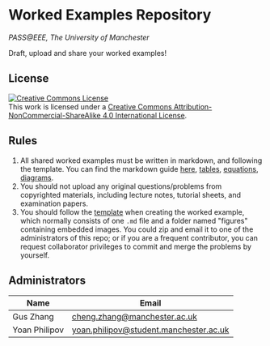# Worked Examples Repository

*PASS@EEE, The University of Manchester*

Draft, upload and share your worked examples!

## License

<a rel="license" href="http://creativecommons.org/licenses/by-nc-sa/4.0/"><img alt="Creative Commons License" style="border-width:0" src="https://i.creativecommons.org/l/by-nc-sa/4.0/88x31.png" /></a><br />This work is licensed under a <a rel="license" href="http://creativecommons.org/licenses/by-nc-sa/4.0/">Creative Commons Attribution-NonCommercial-ShareAlike 4.0 International License</a>.

## Rules
1. All shared worked examples must be written in markdown, and following the template. You can find the markdown guide [here](https://docs.github.com/en/get-started/writing-on-github/getting-started-with-writing-and-formatting-on-github/quickstart-for-writing-on-github), [tables](https://docs.github.com/en/get-started/writing-on-github/working-with-advanced-formatting/organizing-information-with-tables), [equations](https://docs.github.com/en/get-started/writing-on-github/working-with-advanced-formatting/writing-mathematical-expressions), [diagrams](https://docs.github.com/en/get-started/writing-on-github/working-with-advanced-formatting/creating-diagrams). 
2. You should not upload any original questions/problems from copyrighted materials, including lecture notes, tutorial sheets, and examination papers.
3. You should follow the [template](./Template.md) when creating the worked example, which normally consists of one `.md` file and a folder named "figures" containing embedded images. You could zip and email it to one of the administrators of this repo; or if you are a frequent contributor, you can request collaborator privileges to commit and merge the problems by yourself.

## Administrators
| Name | Email |
| --- | --- |
| Gus Zhang | cheng.zhang@manchester.ac.uk|
| Yoan Philipov | yoan.philipov@student.manchester.ac.uk |
